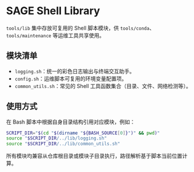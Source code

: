 # SAGE Shell Library

`tools/lib` 集中存放可复用的 Shell 脚本模块，供 `tools/conda`、`tools/maintenance` 等运维工具共享使用。

## 模块清单

- `logging.sh`：统一的彩色日志输出与终端交互助手。
- `config.sh`：运维脚本可复用的环境变量配置项。
- `common_utils.sh`：常见的 Shell 工具函数集合（目录、文件、网络检测等）。

## 使用方式

在 Bash 脚本中根据自身目录结构引用对应模块，例如：

```bash
SCRIPT_DIR="$(cd "$(dirname "${BASH_SOURCE[0]}")" && pwd)"
source "$SCRIPT_DIR/../lib/logging.sh"
source "$SCRIPT_DIR/../lib/common_utils.sh"
```

所有模块均兼容从仓库根目录或模块子目录执行，路径解析基于脚本当前位置计算。
